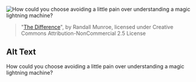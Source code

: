 ![How could you choose avoiding a little pain over understanding a magic lightning machine?](https://imgs.xkcd.com/comics/the_difference.png)
> "[The Difference](https://xkcd.com/242/)", by Randall Munroe, licensed under Creative Commons Attribution-NonCommercial 2.5 License

## Alt Text
How could you choose avoiding a little pain over understanding a magic lightning machine?
